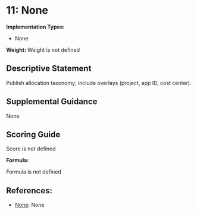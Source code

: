 # 11: None

**Implementation Types:**

- None

**Weight:** Weight is not defined

## Descriptive Statement

Publish allocation taxonomy; include overlays (project, app ID, cost center).

## Supplemental Guidance

None

## Scoring Guide

Score is not defined

**Formula:**

Formula is not defined

## References:

- [None](None): None
